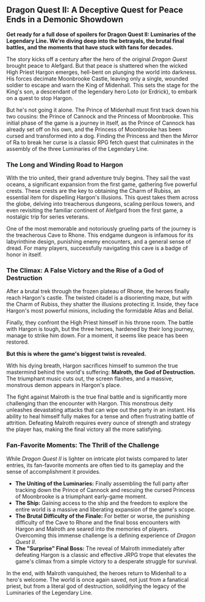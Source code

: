 ## Dragon Quest II: A Deceptive Quest for Peace Ends in a Demonic Showdown

**Get ready for a full dose of spoilers for Dragon Quest II: Luminaries of the Legendary Line. We're diving deep into the betrayals, the brutal final battles, and the moments that have stuck with fans for decades.**

The story kicks off a century after the hero of the original *Dragon Quest* brought peace to Alefgard. But that peace is shattered when the wicked High Priest Hargon emerges, hell-bent on plunging the world into darkness. His forces decimate Moonbrooke Castle, leaving only a single, wounded soldier to escape and warn the King of Midenhall. This sets the stage for the King's son, a descendant of the legendary hero Loto (or Erdrick), to embark on a quest to stop Hargon.

But he's not going it alone. The Prince of Midenhall must first track down his two cousins: the Prince of Cannock and the Princess of Moonbrooke. This initial phase of the game is a journey in itself, as the Prince of Cannock has already set off on his own, and the Princess of Moonbrooke has been cursed and transformed into a dog. Finding the Princess and then the Mirror of Ra to break her curse is a classic RPG fetch quest that culminates in the assembly of the three Luminaries of the Legendary Line.

### The Long and Winding Road to Hargon

With the trio united, their grand adventure truly begins. They sail the vast oceans, a significant expansion from the first game, gathering five powerful crests. These crests are the key to obtaining the Charm of Rubiss, an essential item for dispelling Hargon's illusions. This quest takes them across the globe, delving into treacherous dungeons, scaling perilous towers, and even revisiting the familiar continent of Alefgard from the first game, a nostalgic trip for series veterans.

One of the most memorable and notoriously grueling parts of the journey is the treacherous Cave to Rhone. This endgame dungeon is infamous for its labyrinthine design, punishing enemy encounters, and a general sense of dread. For many players, successfully navigating this cave is a badge of honor in itself.

### The Climax: A False Victory and the Rise of a God of Destruction

After a brutal trek through the frozen plateau of Rhone, the heroes finally reach Hargon's castle. The twisted citadel is a disorienting maze, but with the Charm of Rubiss, they shatter the illusions protecting it. Inside, they face Hargon's most powerful minions, including the formidable Atlas and Belial.

Finally, they confront the High Priest himself in his throne room. The battle with Hargon is tough, but the three heroes, hardened by their long journey, manage to strike him down. For a moment, it seems like peace has been restored.

**But this is where the game's biggest twist is revealed.**

With his dying breath, Hargon sacrifices himself to summon the true mastermind behind the world's suffering: **Malroth, the God of Destruction.** The triumphant music cuts out, the screen flashes, and a massive, monstrous demon appears in Hargon's place.

The fight against Malroth is the true final battle and is significantly more challenging than the encounter with Hargon. This monstrous deity unleashes devastating attacks that can wipe out the party in an instant. His ability to heal himself fully makes for a tense and often frustrating battle of attrition. Defeating Malroth requires every ounce of strength and strategy the player has, making the final victory all the more satisfying.

### Fan-Favorite Moments: The Thrill of the Challenge

While *Dragon Quest II* is lighter on intricate plot twists compared to later entries, its fan-favorite moments are often tied to its gameplay and the sense of accomplishment it provides.

* **The Uniting of the Luminaries:** Finally assembling the full party after tracking down the Prince of Cannock and rescuing the cursed Princess of Moonbrooke is a triumphant early-game moment.
* **The Ship:** Gaining access to the ship and the freedom to explore the entire world is a massive and liberating expansion of the game's scope.
* **The Brutal Difficulty of the Finale:** For better or worse, the punishing difficulty of the Cave to Rhone and the final boss encounters with Hargon and Malroth are seared into the memories of players. Overcoming this immense challenge is a defining experience of *Dragon Quest II*.
* **The "Surprise" Final Boss:** The reveal of Malroth immediately after defeating Hargon is a classic and effective JRPG trope that elevates the game's climax from a simple victory to a desperate struggle for survival.

In the end, with Malroth vanquished, the heroes return to Midenhall to a hero's welcome. The world is once again saved, not just from a fanatical priest, but from a literal god of destruction, solidifying the legacy of the Luminaries of the Legendary Line.